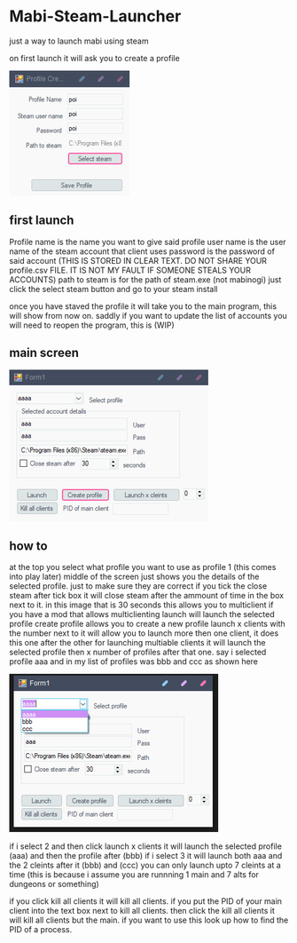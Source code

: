 # Mabi-Steam-Launcher
just a way to launch mabi using steam 

on first launch it will ask you to create a profile


![Preview](createprofile.png)

## first launch
Profile name is the name you want to give said profile
user name is the user name of the steam account that client uses
password is the password of said account (THIS IS STORED IN CLEAR TEXT. DO NOT SHARE YOUR profile.csv FILE. IT IS NOT MY FAULT IF SOMEONE STEALS YOUR ACCOUNTS)
path to steam is for the path of steam.exe (not mabinogi) just click the select steam button and go to your steam install

once you have staved the profile it will take you to the main program, this will show from now on.
saddly if you want to update the list of accounts you will need to reopen the program, this is (WIP)


## main screen
![Preview](mainscreen.png)

## how to
at the top you select what profile you want to use as profile 1 (this comes into play later)
middle of the screen just shows you the details of the selected profile. just to make sure they are correct
if you tick the close steam after tick box it will close steam after the ammount of time in the box next to it. in this image that is 30 seconds
this allows you to multiclient if you have a mod that allows multiclienting
launch will launch the selected profile
create profile allows you to create a new profile
launch x clients with the number next to it will allow you to launch more then one client, it does this one after the other
for launching multiable clients it will launch the selected profile then x number of profiles after that one.
say i selected profile aaa and in my list of profiles was bbb and ccc as shown here


![Preview](more.png)

if i select 2 and then click launch x clients it will launch the selected profile (aaa) and then the profile after (bbb) 
if i select 3 it will launch both aaa and the 2 cleints after it (bbb) and (ccc)
you can only launch upto 7 cleints at a time (this is because i assume you are runnning 1 main and 7 alts for dungeons or something)

if you click kill all clients it will kill all clients.
if you put the PID of your main client into the text box next to kill all clients. then click the kill all clients it will kill all clients but the main.
if you want to use this look up how to find the PID of a process. 

